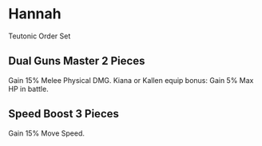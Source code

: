 # Hannah

Teutonic Order Set

## Dual Guns Master 2 Pieces

Gain 15% Melee Physical DMG. Kiana or Kallen equip bonus: Gain 5% Max HP in battle.

## Speed Boost 3 Pieces

Gain 15% Move Speed.